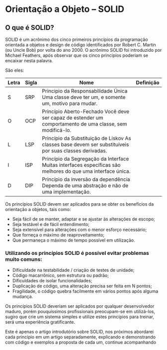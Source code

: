 # Orientação a Objeto – SOLID

## O que é SOLID?

SOLID é um acrônimo dos cinco primeiros princípios da programação orientada a objetos e design de código identificados por Robert C. Martin (ou Uncle Bob) por volta do ano 2000. O acrônimo SOLID foi introduzido por Michael Feathers, após observar que os cinco princípios poderiam se encaixar nesta palavra.

São eles:

| Letra | 	Sigla	| Nome	| Definição | 
|---|---|---|---| 
| S	|  SRP	| Principio da Responsabilidade Única	Uma classe deve ter um, e somente um, motivo para mudar.| 
| O	|  OCP	| Princípio Aberto-Fechado	Você deve ser capaz de estender um comportamento de uma classe, sem modificá-lo.| 
| L	 | LSP	| Princípio da Substituição de Liskov	As classes base devem ser substituíveis por suas classes derivadas.| 
| I	 | ISP	| Princípio da Segregação da Interface	Muitas interfaces específicas são melhores do que uma interface única.| 
| D	 | DIP	| Princípio da inversão da dependência	Dependa de uma abstração e não de uma implementação.| 

Os princípios SOLID devem ser aplicados para se obter os benefícios da orientação a objetos, tais como:

- Seja fácil de se manter, adaptar e se ajustar às alterações de escopo;
- Seja testável e de fácil entendimento;
- Seja extensível para alterações com o menor esforço necessário;
- Que forneça o máximo de reaproveitamento;
- Que permaneça o máximo de tempo possível em utilização.

### Utilizando os princípios SOLID é possível evitar problemas muito comuns:

- Dificuldade na testabilidade / criação de testes de unidade;
- Código macarrônico, sem estrutura ou padrão;
- Dificuldades de isolar funcionalidades;
- Duplicação de código, uma alteração precisa ser feita em N pontos;
- Fragilidade, o código quebra facilmente em vários pontos após alguma mudança.

Os princípios SOLID deveriam ser aplicados por qualquer desenvolvedor maduro, porém pouquíssimos profissionais preocupam-se em utilizá-los, sugiro que crie um sistema simples e utilize estes princípios para treinar, será uma experiência gratificante.

Este é apenas o artigo introdutório sobre SOLID, nos próximos abordarei cada princípio em um artigo separadamente, explicando e demonstrando com código e exemplos a proposta de cada um, continue acompanhando